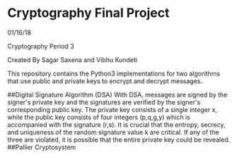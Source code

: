 # Cryptography Final Project
01/16/18

Cryptography Period 3

Created By Sagar Saxena and Vibhu Kundeti

This repository contains the Python3 implementations for two algorithms that use public and private keys to encrypt and decrypt messages. 
 
##Digital Signature Algorithm (DSA)
With DSA, messages are signed by the signer's private key and the signatures are verified by the signer's corresponding public key. The private key consists of a single integer x, while the public key consists of four integers (p,q,g,y) which is accompanied with the signature (r,s). It is crucial that the entropy, secrecy, and uniqueness of the random signature value k are critical. If any of the three are violated, it is possible that the entire private key could be revealed.  
##Pallier Cryptosystem

 
